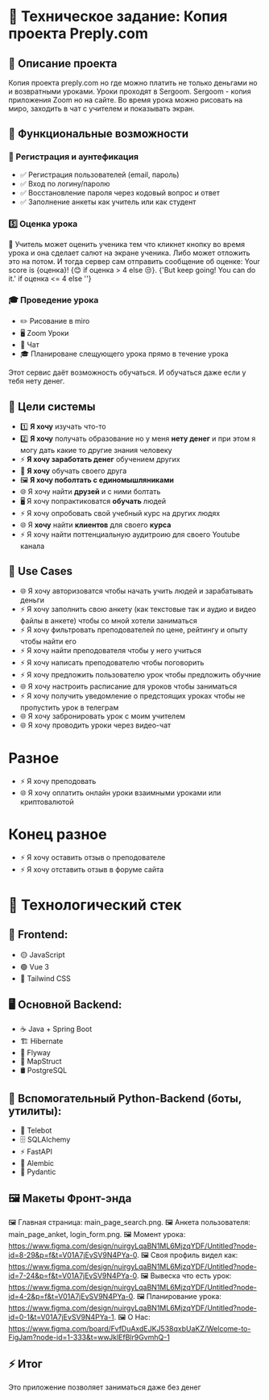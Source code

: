 # 📌 Техническое задание: Копия проекта Preply.com

## 📖 Описание проекта

Копия проекта preply.com но где можно платить не только деньгами но и возвратными уроками.
Уроки проходят в Sergoom. Sergoom - копия приложения Zoom но на сайте.
Во время урока можно рисовать на миро, заходить в чат с учителем и показывать экран.

## 🎯 Функциональные возможности

### 🔐 Регистрация и аунтефикация

- ✅ Регистрация пользователей (email, пароль)
- ✅ Вход по логину/паролю
- ✅ Восстановление пароля через кодовый вопрос и ответ
- ✅ Заполнение анкеты как учитель или как студент

### 5️⃣ Оценка урока

📖 Учитель может оценить ученика тем что кликнет кнопку во время урока и она сделает салют на экране ученика.
Либо может отложить это на потом. И тогда сервер сам отправить сообщение об оценке: Your score is {оценка}! {😊 if
оценка > 4 else 😒}. {'But keep going! You can do it.' if оценка <= 4 else ''}

### 🎓 Проведение урока

- ✏️ Рисование в miro
- 🖥️ Zoom Уроки
- 💬 Чат
- 🎓 Планироване слещующего урока прямо в течение урока



Этот сервис даёт возможность обучаться. И обучаться даже если у тебя нету денег.

## 📝 Цели системы

- 1️⃣ **Я хочу** изучать что-то
- 2️⃣ **Я хочу** получать образование но у меня **нету денег** и при этом я могу дать какие то другие знания человеку
- ⚡ **Я хочу заработать денег** обучением других
- 📱 **Я хочу** обучать своего друга
- 🖼️ **Я хочу поболтать с единомышляниками**
- 🌐 Я хочу найти **друзей** и с ними болтать
- 🖥️ Я хочу попрактиковатся **обучать** людей
- ⚡ Я хочу опробовать свой учебный курс на других людях
- 🌐 Я **хочу** найти **клиентов** для своего **курса**
- ⚡ Я хочу найти поттенциальную аудитроию для своего Youtube канала

## 💽 Use Cases
- 🌐 Я хочу авторизоватся чтобы начать учить людей и зарабатывать деньги
- ⚡ Я хочу заполнить свою анкету (как текстовые так и аудио и видео файлы в анкете) чтобы со мной хотели заниматься
- ⚡ Я хочу фильтровать преподователей по цене, рейтингу и опыту чтобы найти его
- ⚡ Я хочу найти преподователя чтобы у него учиться
- ⚡ Я хочу написать преподователю чтобы поговорить
- ⚡ Я хочу предложить пользователю урок  чтобы предложить обучние
- 🌐 Я хочу настроить расписание для уроков чтобы заниматься
- ⚡ Я хочу получить уведомление о предстоящих уроках чтобы не пропустить урок в телеграм
- 🌐 Я хочу забронировать урок с моим учителем
- 🌐 Я хочу проводить уроки через видео-чат
#  Разное
- ⚡ Я хочу преподовать                                                  
- 🌐 Я хочу оплатить онлайн уроки взаимными уроками или криптовалютой
#  Конец разное
- ⚡ Я хочу оставить отзыв о преподователе
- ⚡ Я хочу отставить отзыв в форуме сайта
  


# 🚀 Технологический стек

## 🎨 Frontend:
- 🟡 JavaScript  
- 🟢 Vue 3  
- 🎨 Tailwind CSS  

## 🖥 Основной Backend:
- ☕️ Java + Spring Boot  
- 🏗 Hibernate  
- 🔄 Flyway  
- 🔧 MapStruct  
- 🛢 PostgreSQL  

## 🔹 Вспомогательный Python-Backend (боты, утилиты):
- 🤖 Telebot  
- 🗄 SQLAlchemy  
- ⚡️ FastAPI  
- 🔀 Alembic  
- 📏 Pydantic


## 🖼️ Макеты Фронт-энда

🖼️ Главная страница: main_page_search.png.
🖼️ Анкета пользователя: main_page_anket, login_form.png.
🖼️ Момент урока: https://www.figma.com/design/nuirgyLqaBN1ML6MjzqYDF/Untitled?node-id=8-29&p=f&t=V01A7jEvSV9N4PYa-0.
🖼️ Своя профиль видел
как: https://www.figma.com/design/nuirgyLqaBN1ML6MjzqYDF/Untitled?node-id=7-24&p=f&t=V01A7jEvSV9N4PYa-0.
🖼️ Вывеска что есть
урок: https://www.figma.com/design/nuirgyLqaBN1ML6MjzqYDF/Untitled?node-id=4-2&p=f&t=V01A7jEvSV9N4PYa-0.
🖼️ Планирование урока: https://www.figma.com/design/nuirgyLqaBN1ML6MjzqYDF/Untitled?node-id=0-1&t=V01A7jEvSV9N4PYa-1.
🖼️ О Нас: https://www.figma.com/board/FvfDuAxdEJKJ538qxbUaKZ/Welcome-to-FigJam?node-id=1-333&t=wwJklEfBlr9GvmhQ-1
## ⚡ Итог
Это приложение позволяет заниматься даже без денег

